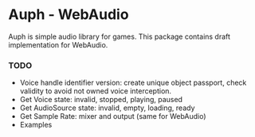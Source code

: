 # Auph - WebAudio

Auph is simple audio library for games. This package contains draft implementation for WebAudio.

### TODO

- Voice handle identifier version: create unique object passport, check validity to avoid not owned voice interception.
- Get Voice state: invalid, stopped, playing, paused
- Get AudioSource state: invalid, empty, loading, ready
- Get Sample Rate: mixer and output (same for WebAudio)
- Examples